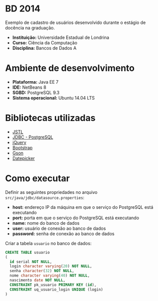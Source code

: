 BD 2014
=======

Exemplo de cadastro de usuários desenvolvido durante o estágio de docência na graduação.

- **Instituição:** Universidade Estadual de Londrina
- **Curso:** Ciência da Computação
- **Disciplina:** Bancos de Dados A



Ambiente de desenvolvimento
===========================

- **Plataforma:** Java EE 7
- **IDE:** NetBeans 8
- **SGBD:** PostgreSQL 9.3
- **Sistema operacional:** Ubuntu 14.04 LTS



Bibliotecas utilizadas
======================

- [JSTL][1]
- [JDBC - PostgreSQL][2]
- [jQuery][3]
- [Bootstrap][4]
- [Gson][5]
- [Datepicker][6]

[1]: https://jstl.java.net/
[2]: http://jdbc.postgresql.org/
[3]: http://jquery.com/
[4]: http://getbootstrap.com/
[5]: https://code.google.com/p/google-gson/
[6]: https://github.com/eternicode/bootstrap-datepicker/



Como executar
=============

Definir as seguintes propriedades no arquivo `src/java/jdbc/datasource.properties`:

- **host:** endereço IP da máquina em que o serviço do PostgreSQL está executando
- **port:** porta em que o serviço do PostgreSQL está executando
- **name:** nome do banco de dados
- **user:** usuário de conexão ao banco de dados
- **password:** senha de conexão ao banco de dados

Criar a tabela `usuario` no banco de dados:

```sql
CREATE TABLE usuario
(
  id serial NOT NULL,
  login character varying(20) NOT NULL,
  senha character(32) NOT NULL,
  nome character varying(40) NOT NULL,
  nascimento date NOT NULL,
  CONSTRAINT pk_usuario PRIMARY KEY (id),
  CONSTRAINT uq_usuario_login UNIQUE (login)
)
```
